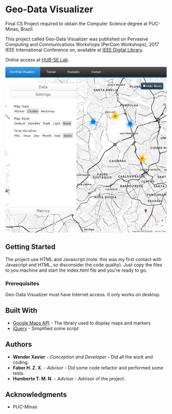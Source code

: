 # Geo-Data Visualizer

Final CS Project required to obtain the Computer Science degree at PUC-Minas, Brazil.

This project called Geo-Data Visualizer was published on Pervasive Computing and Communications Workshops (PerCom Workshops), 2017 IEEE International Conference on, available at [IEEE Digital Library](https://ieeexplore.ieee.org/abstract/document/7917578/).

Online access at [HUB-SE Lab](http://leasdle01.icei.pucminas.br/geodata).

![Geo-Data Visualizer Interface](https://github.com/wenderzxavier/geodata/blob/master/images/geodataInterface.png "Geo-Data Interface")

## Getting Started

The project use HTML and Javascript (note: this was my first contact with Javascript and HTML, so disconsider the code quality). Just copy the files to you machine and start the index.html file and you're ready to go.

### Prerequisites

Geo-Data Visualizer must have Internet access. It only works on desktop.

## Built With

* [Google Maps API](https://developers.google.com/maps/?hl=pt-br) - The library used to display maps and markers
* [jQuery](https://jquery.com/) - Simplified some script

## Authors

* **Wender Xavier** - *Conception and Developer* - Did all the work and coding.
* **Faber H. Z. X.** - *Advisor* - Did some code refactor and performed some tests.
* **Humberto T. M. N.** - *Advisor* - Advisor of the project.

## Acknowledgments

* PUC-Minas

